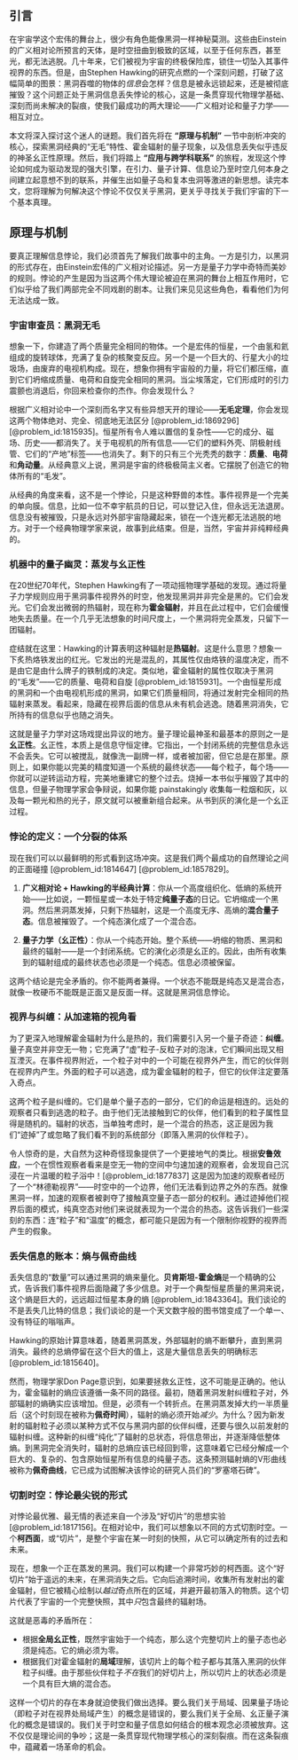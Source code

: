 ## 引言
在宇宙学这个宏伟的舞台上，很少有角色能像黑洞一样神秘莫测。这些由Einstein的广义相对论所预言的天体，是时空扭曲到极致的区域，以至于任何东西，甚至光，都无法逃脱。几十年来，它们被视为宇宙的终极保险库，锁住一切坠入其事件视界的东西。但是，由Stephen Hawking的研究点燃的一个深刻问题，打破了这幅简单的图景：黑洞吞噬的物体的*信息*会怎样？信息是被永远锁起来，还是被彻底摧毁？这个问题正处于黑洞信息丢失悖论的核心，这是一条贯穿现代物理学基础、深刻而尚未解决的裂痕，使我们最成功的两大理论——广义相对论和量子力学——相互对立。

本文将深入探讨这个迷人的谜题。我们首先将在 **“原理与机制”** 一节中剖析冲突的核心，探索黑洞经典的“无毛”特性、霍金辐射的量子现象，以及信息丢失似乎违反的神圣幺正性原理。然后，我们将踏上 **“应用与跨学科联系”** 的旅程，发现这个悖论如何成为驱动发现的强大引擎，在引力、量子计算、信息论乃至时空几何本身之间建立起意想不到的联系，并催生出如量子岛和复本虫洞等激进的新思想。读完本文，您将理解为何解决这个悖论不仅仅关乎黑洞，更关乎寻找关于我们宇宙的下一个基本真理。

## 原理与机制

要真正理解信息悖论，我们必须首先了解我们故事中的主角。一方是引力，以黑洞的形式存在，由Einstein宏伟的广义相对论描述。另一方是量子力学中奇特而美妙的规则。悖论的产生是因为当这两个伟大理论被迫在黑洞的舞台上相互作用时，它们似乎给了我们两部完全不同戏剧的剧本。让我们来见见这些角色，看看他们为何无法达成一致。

### 宇宙审查员：黑洞无毛

想象一下，你建造了两个质量完全相同的物体。一个是宏伟的恒星，一个由氢和氦组成的旋转球体，充满了复杂的核聚变反应。另一个是一个巨大的、行星大小的垃圾场，由废弃的电视机构成。现在，想象你拥有宇宙般的力量，将它们都压缩，直到它们坍缩成质量、电荷和自旋完全相同的黑洞。当尘埃落定，它们形成时的引力震颤也消退后，你回来检查你的杰作。你会发现什么？

根据广义相对论中一个深刻而名字又有些异想天开的理论——**无毛定理**，你会发现这两个物体绝对、完全、彻底地无法区分 [@problem_id:1869296] [@problem_id:1815935]。恒星所有令人难以置信的复杂性——它的成分、磁场、历史——都消失了。关于电视机的所有信息——它们的塑料外壳、阴极射线管、它们的“产地”标签——也消失了。剩下的只有三个光秃秃的数字：**质量**、**电荷**和**角动量**。从经典意义上说，黑洞是宇宙的终极极简主义者。它摆脱了创造它的物体所有的“毛发”。

从经典的角度来看，这不是一个悖论，只是这种野兽的本性。事件视界是一个完美的单向膜。信息，比如一位不幸宇航员的日记，可以登记入住，但永远无法退房。信息没有被摧毁，只是永远对外部宇宙隐藏起来，锁在一个连光都无法逃脱的地方。对于一个经典物理学家来说，故事到此结束。但是，当然，宇宙并非纯粹经典的。

### 机器中的量子幽灵：蒸发与幺正性

在20世纪70年代，Stephen Hawking有了一项动摇物理学基础的发现。通过将量子力学规则应用于黑洞事件视界外的时空，他发现黑洞并非完全是黑的。它们会发光。它们会发出微弱的热辐射，现在称为**霍金辐射**，并且在此过程中，它们会缓慢地失去质量。在一个几乎无法想象的时间尺度上，一个黑洞将完全蒸发，只留下一团辐射。

症结就在这里：Hawking的计算表明这种辐射是**热辐射**。这是什么意思？想象一下炙热烙铁发出的红光。它发出的光是混乱的，其属性仅由烙铁的温度决定，而不是由它是由什么牌子的铁制成的决定。类似地，霍金辐射的属性仅取决于黑洞的“毛发”——它的质量、电荷和自旋 [@problem_id:1815931]。一个由恒星形成的黑洞和一个由电视机形成的黑洞，如果它们质量相同，将通过发射完全相同的热辐射来蒸发。看起来，隐藏在视界后面的信息从未有机会逃逸。随着黑洞消失，它所持有的信息似乎也随之消失。

这就是量子力学对这场戏提出异议的地方。量子理论最神圣和最基本的原则之一是**幺正性**。幺正性，本质上是信息守恒定律。它指出，一个封闭系统的完整信息永远不会丢失。它可以被搅乱，就像洗一副牌一样，或者被加密，但它总是在那里。原则上，如果你能以完美的精度知道一个系统的最终状态——每个粒子，每个场——你就可以逆转运动方程，完美地重建它的整个过去。烧掉一本书似乎摧毁了其中的信息，但量子物理学家会争辩说，如果你能 painstakingly 收集每一粒烟和灰，以及每一颗光和热的光子，原文就可以被重新组合起来。从书到灰的演化是一个幺正过程。

### 悖论的定义：一个分裂的体系

现在我们可以以最鲜明的形式看到这场冲突。这是我们两个最成功的自然理论之间的正面碰撞 [@problem_id:1814647] [@problem_id:1857829]。

1.  **广义相对论 + Hawking的半经典计算**：你从一个高度组织化、低熵的系统开始——比如说，一颗恒星或一本处于特定**纯量子态**的日记。它坍缩成一个黑洞。然后黑洞蒸发掉，只剩下热辐射，这是一个高度无序、高熵的**混合量子态**。信息被摧毁了。一个纯态演化成了一个混合态。

2.  **量子力学（幺正性）**：你从一个纯态开始。整个系统——坍缩的物质、黑洞和最终的辐射——是一个封闭系统。它的演化必须是幺正的。因此，由所有收集到的辐射组成的最终状态也必须是一个纯态。信息必须被保留。

这两个结论是完全矛盾的。你不能两者兼得。一个状态不能既是纯态又是混合态，就像一枚硬币不能既是正面又是反面一样。这就是黑洞信息悖论。

### 视界与纠缠：从加速箱的视角看

为了更深入地理解霍金辐射为什么是热的，我们需要引入另一个量子奇迹：**纠缠**。量子真空并非空无一物；它充满了“虚”粒子-反粒子对的泡沫，它们瞬间出现又相互湮灭。在事件视界附近，一个粒子对中的一个可能在视界外产生，而它的伙伴则在视界内产生。外面的粒子可以逃逸，成为霍金辐射的粒子，但它的伙伴注定要落入奇点。

这两个粒子是纠缠的。它们是单个量子态的一部分，它们的命运是相连的。远处的观察者只看到逃逸的粒子。由于他们无法接触到它的伙伴，他们看到的粒子属性显得是随机的。辐射的状态，当单独考虑时，是一个混合的热态，这正是因为我们“迹掉”了或忽略了我们看不到的系统部分（即落入黑洞的伙伴粒子）。

令人惊奇的是，大自然为这种奇怪现象提供了一个更接地气的类比。根据**安鲁效应**，一个在惯性观察者看来是空无一物的空间中匀速加速的观察者，会发现自己沉浸在一片温暖的粒子浴中！[@problem_id:1877837] 这是因为加速的观察者经历了一个“林德勒视界”——时空中的一个边界，他们无法看到边界之外的东西。就像黑洞一样，加速的观察者被剥夺了接触真空量子态一部分的权利。通过迹掉他们视界后面的模式，纯真空态对他们来说就表现为一个混合的热态。这告诉我们一些深刻的东西：连“粒子”和“温度”的概念，都可能只是因为有一个限制你视野的视界而产生的假象。

### 丢失信息的账本：熵与佩奇曲线

丢失信息的“数量”可以通过黑洞的熵来量化。**贝肯斯坦-霍金熵**是一个精确的公式，告诉我们事件视界后面隐藏了多少信息。对于一个典型恒星质量的黑洞来说，这个熵是巨大的，远远超过恒星本身的熵 [@problem_id:1843364]。我们谈论的不是丢失几比特的信息；我们谈论的是一个天文数字般的图书馆变成了一个单一、没有特征的嗡嗡声。

Hawking的原始计算意味着，随着黑洞蒸发，外部辐射的熵不断攀升，直到黑洞消失。最终的总熵停留在这个巨大的值上，这是大量信息丢失的明确标志 [@problem_id:1815640]。

然而，物理学家Don Page意识到，如果要拯救幺正性，这不可能是正确的。他认为，霍金辐射的熵应该遵循一条不同的路径。最初，随着黑洞发射纠缠粒子对，外部辐射的熵确实应该增加。但是，必须有一个转折点。在黑洞蒸发掉大约一半质量后（这个时刻现在被称为**佩奇时间**），辐射的熵必须开始*减少*。为什么？因为新发射的辐射粒子必须以某种方式不仅与黑洞内部的伙伴纠缠，还要与很久以前发射的辐射纠缠。这种新的纠缠“纯化”了辐射的总状态，将信息带出，并逐渐降低整体熵。到黑洞完全消失时，辐射的总熵应该已经回到零，这意味着它已经分解成一个巨大的、复杂的、包含原始恒星所有信息的纯量子态。这条预测辐射熵的V形曲线被称为**佩奇曲线**，它已成为试图解决该悖论的研究人员们的“罗塞塔石碑”。

### 切割时空：悖论最尖锐的形式

对悖论最优雅、最无情的表述来自一个涉及“好切片”的思想实验[@problem_id:1817156]。在相对论中，我们可以想象以不同的方式切割时空。一个**柯西面**，或“切片”，是整个宇宙在某一时刻的快照，从它可以确定所有的过去和未来。

现在，想象一个正在蒸发的黑洞。我们可以构建一个非常巧妙的柯西面。这个“好切片”始于遥远的未来，在黑洞消失之后。它向后追溯时间，收集所有发射出的霍金辐射，但它被精心绘制以*越过*奇点所在的区域，并避开最初落入的物质。这个切片代表了宇宙的一个完整快照，其中*只*包含最终的辐射场。

这就是恶毒的矛盾所在：
- 根据**全局幺正性**，既然宇宙始于一个纯态，那么这个完整切片上的量子态也必须是纯态。它的熵必须为零。
- 根据我们对霍金辐射的**局域**理解，该切片上的每个粒子都与其落入黑洞的伙伴粒子纠缠。由于那些伙伴粒子*不在*我们的好切片上，所以切片上的状态必须是一个具有巨大熵的混合态。

这样一个切片的存在本身就迫使我们做出选择。要么我们关于局域、因果量子场论（即粒子对在视界处局域产生）的概念是错误的，要么我们关于全局、幺正量子演化的概念是错误的。我们关于时空和量子信息如何结合的根本观念必须被放弃。这不仅仅是理论间的争吵；这是一条贯穿现代物理学核心的深刻裂痕。而在这条裂痕中，蕴藏着一场革命的机会。

